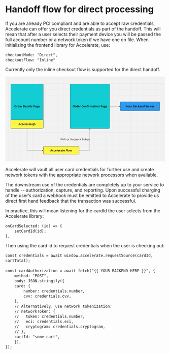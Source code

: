 # Handoff flow for direct processing

If you are already PCI compliant and are able to accept raw credentials, Accelerate can offer you direct credentials as part of the handoff. This will mean that after a user selects their payment device you will be passed the full account number or a network token if we have one on file. When initializing the frontend library for Accelerate, use:

```
checkoutMode: "Direct",
checkoutFlow: "Inline"
```

Currently only the inline checkout flow is supported for the direct handoff.

![Direct handoff diagram](../handoff_direct.png)

Accelerate will vault all user card credentials for further use and create network tokens with the appropriate network processors when available.

The downstream use of the credentials are completely up to your service to handle -- authorization, capture, and reporting. Upon successful charging of the user’s card a webhook must be emitted to Accelerate to provide us direct first hand feedback that the transaction was successful.

In practice, this will mean listening for the cardId the user selects from the Accelerate library:

```
onCardSelected: (id) => {
    setCardId(id);
},
```

Then using the card id to request credentials when the user is checking out:

```
const credentials = await window.accelerate.requestSource(cardId, cartTotal);

const cardAuthorization = await fetch("{{ YOUR BACKEND HERE }}", {
    method: "POST",
    body: JSON.stringify({
    card: {
        number: credentials.number,
        cvv: credentials.cvv,
    },
    // Alternatively, use network tokenization:
    // networkToken: {
    //   token: credentials.number,
    //   eci: credentials.eci,
    //   cryptogram: credentials.cryptogram,
    // },
    cartId: "some-cart",
    }),
});
```

